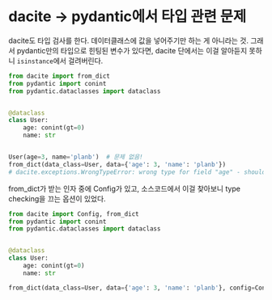 # dacite -> pydantic에서 타입 관련 문제
dacite도 타입 검사를 한다. 데이터클래스에 값을 넣어주기만 하는 게 아니라는 것. 그래서 pydantic만의 타입으로 힌팅된 변수가 있다면, dacite 단에서는 이걸 알아듣지 못하니 `isinstance`에서 걸려버린다.

```python
from dacite import from_dict
from pydantic import conint
from pydantic.dataclasses import dataclass


@dataclass
class User:
    age: conint(gt=0)
    name: str


User(age=3, name='planb')  # 문제 없음!
from_dict(data_class=User, data={'age': 3, 'name': 'planb'})
# dacite.exceptions.WrongTypeError: wrong type for field "age" - should be "ConstrainedIntValue" instead of "int"
```

from_dict가 받는 인자 중에 Config가 있고, 소스코드에서 이걸 찾아보니 type checking을 끄는 옵션이 있었다.

```python
from dacite import Config, from_dict
from pydantic import conint
from pydantic.dataclasses import dataclass


@dataclass
class User:
    age: conint(gt=0)
    name: str

from_dict(data_class=User, data={'age': 3, 'name': 'planb'}, config=Config(check_types=False))
```
